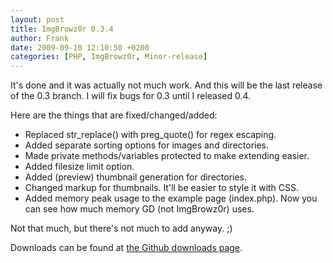 ```yaml
---
layout: post
title: ImgBrowz0r 0.3.4
author: Frank
date: 2009-09-10 12:10:50 +0200
categories: [PHP, ImgBrowz0r, Minor-release]
---
```


It's done and it was actually not much work. And this will be the last release
of the 0.3 branch. I will fix bugs for 0.3 until I released 0.4.

Here are the things that are fixed/changed/added:

 * Replaced str_replace() with preg_quote() for regex escaping.
 * Added separate sorting options for images and directories.
 * Made private methods/variables protected to make extending easier.
 * Added filesize limit option.
 * Added (preview) thumbnail generation for directories.
 * Changed markup for thumbnails. It'll be easier to style it with CSS.
 * Added memory peak usage to the example page (index.php). Now you can
   see how much memory GD (not ImgBrowz0r) uses.

Not that much, but there's not much to add anyway. ;)

Downloads can be found at [the Github downloads page](http://github.com/FSX/imgbrowz0r/downloads).
